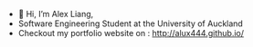 - 👋 Hi, I’m Alex Liang,
- Software Engineering Student at the University of Auckland
- Checkout my portfolio website on : http://alux444.github.io/


<!---
alux444/alux444 is a ✨ special ✨ repository because its `README.md` (this file) appears on your GitHub profile.
You can click the Preview link to take a look at your changes.
--->
